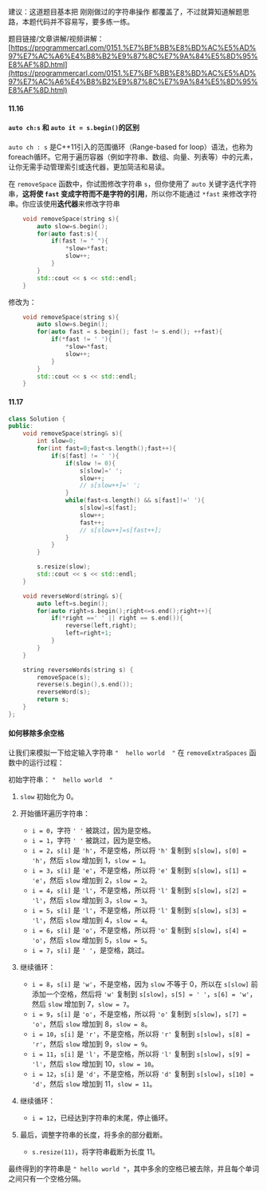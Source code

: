 建议：这道题目基本把 刚刚做过的字符串操作 都覆盖了，不过就算知道解题思路，本题代码并不容易写，要多练一练。 

题目链接/文章讲解/视频讲解：[https://programmercarl.com/0151.%E7%BF%BB%E8%BD%AC%E5%AD%97%E7%AC%A6%E4%B8%B2%E9%87%8C%E7%9A%84%E5%8D%95%E8%AF%8D.html](https://programmercarl.com/0151.%E7%BF%BB%E8%BD%AC%E5%AD%97%E7%AC%A6%E4%B8%B2%E9%87%8C%E7%9A%84%E5%8D%95%E8%AF%8D.html)


#### 11.16

#### `auto ch:s` 和 `auto it = s.begin()`的区别
  

`auto ch : s` 是C++11引入的范围循环（Range-based for loop）语法，也称为foreach循环。它用于遍历容器（例如字符串、数组、向量、列表等）中的元素，让你无需手动管理索引或迭代器，更加简洁和易读。


在 `removeSpace` 函数中，你试图修改字符串 `s`，但你使用了 `auto` 关键字迭代字符串，**这将使 `fast` 变成字符而不是字符的引用**，所以你不能通过 `*fast` 来修改字符串。你应该使用**迭代器**来修改字符串
```c++
    void removeSpace(string s){
        auto slow=s.begin();
        for(auto fast:s){
            if(fast != " "){
                *slow=*fast;
                slow++;
            }
        }
        std::cout << s << std::endl;
    }
```
修改为：
```c++
    void removeSpace(string s){
        auto slow=s.begin();
        for(auto fast = s.begin(); fast != s.end(); ++fast){
            if(*fast != ' '){
                *slow=*fast;
                slow++;
            }
        }
        std::cout << s << std::endl;
    }
```


#### 11.17
```c++
class Solution {
public:
    void removeSpace(string& s){
        int slow=0;
        for(int fast=0;fast<s.length();fast++){
            if(s[fast] != ' '){
                if(slow != 0){
                    s[slow]=' ';
                    slow++;
                    // s[slow++]=' ';
                }
                while(fast<s.length() && s[fast]!=' '){
                    s[slow]=s[fast];
                    slow++;
                    fast++;
                    // s[slow++]=s[fast++];
                }
            }
        }

        s.resize(slow);
        std::cout << s << std::endl;
    }

    void reverseWord(string& s){
        auto left=s.begin();
        for(auto right=s.begin();right<=s.end();right++){
            if(*right ==' ' || right == s.end()){
                reverse(left,right);
                left=right+1;
            }
        }
    }

    string reverseWords(string s) {
        removeSpace(s);
        reverse(s.begin(),s.end());
        reverseWord(s);
        return s;
    }
};
```

#### 如何移除多余空格

让我们来模拟一下给定输入字符串 `"  hello world  "` 在 `removeExtraSpaces` 函数中的运行过程：

初始字符串： `"  hello world  "`
1. `slow` 初始化为 0。

2. 开始循环遍历字符串：
   - `i = 0`，字符 `' '` 被跳过，因为是空格。
   - `i = 1`，字符 `' '` 被跳过，因为是空格。
   - `i = 2`，`s[i]` 是 `'h'`，不是空格，所以将 `'h'` 复制到 `s[slow]`，`s[0] = 'h'`，然后 `slow` 增加到 1，`slow = 1`。
   - `i = 3`，`s[i]` 是 `'e'`，不是空格，所以将 `'e'` 复制到 `s[slow]`，`s[1] = 'e'`，然后 `slow` 增加到 2，`slow = 2`。
   - `i = 4`，`s[i]` 是 `'l'`，不是空格，所以将 `'l'` 复制到 `s[slow]`，`s[2] = 'l'`，然后 `slow` 增加到 3，`slow = 3`。
   - `i = 5`，`s[i]` 是 `'l'`，不是空格，所以将 `'l'` 复制到 `s[slow]`，`s[3] = 'l'`，然后 `slow` 增加到 4，`slow = 4`。
   - `i = 6`，`s[i]` 是 `'o'`，不是空格，所以将 `'o'` 复制到 `s[slow]`，`s[4] = 'o'`，然后 `slow` 增加到 5，`slow = 5`。
   - `i = 7`，`s[i]` 是 `' '`，是空格，跳过。

3. 继续循环：
   - `i = 8`，`s[i]` 是 `'w'`，不是空格，因为 `slow` 不等于 0，所以在 `s[slow]` 前添加一个空格，然后将 `'w'` 复制到 `s[slow]`，`s[5] = ' '`，`s[6] = 'w'`，然后 `slow` 增加到 7，`slow = 7`。
   - `i = 9`，`s[i]` 是 `'o'`，不是空格，所以将 `'o'` 复制到 `s[slow]`，`s[7] = 'o'`，然后 `slow` 增加到 8，`slow = 8`。
   - `i = 10`，`s[i]` 是 `'r'`，不是空格，所以将 `'r'` 复制到 `s[slow]`，`s[8] = 'r'`，然后 `slow` 增加到 9，`slow = 9`。
   - `i = 11`，`s[i]` 是 `'l'`，不是空格，所以将 `'l'` 复制到 `s[slow]`，`s[9] = 'l'`，然后 `slow` 增加到 10，`slow = 10`。
   - `i = 12`，`s[i]` 是 `'d'`，不是空格，所以将 `'d'` 复制到 `s[slow]`，`s[10] = 'd'`，然后 `slow` 增加到 11，`slow = 11`。

4. 继续循环：
   - `i = 12`，已经达到字符串的末尾，停止循环。

5. 最后，调整字符串的长度，将多余的部分截断。
   - `s.resize(11)`，将字符串截断为长度 11。

最终得到的字符串是 `" hello world "`，其中多余的空格已被去除，并且每个单词之间只有一个空格分隔。

